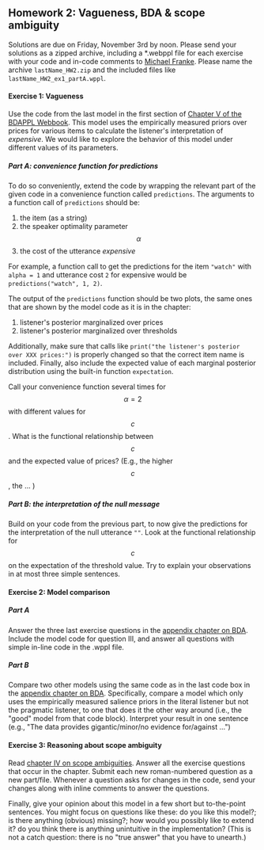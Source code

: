 ## Homework 2: Vagueness, BDA & scope ambiguity

<script src="https://cdn.mathjax.org/mathjax/latest/MathJax.js?config=TeX-AMS-MML_HTMLorMML" type="text/javascript"></script>

Solutions are due on Friday, November 3rd by noon. Please send your solutions as a zipped archive, including a *.webppl file for each exercise with your code and in-code comments to [Michael Franke](mailto:michael.franke@uni-tuebingen.de). Please name the archive `lastName_HW2.zip` and the included files like `lastName_HW2_ex1_partA.wppl`. 

#### Exercise 1: Vagueness

Use the code from the last model in the first section of [Chapter V of the BDAPPL Webbook](https://mhtess.github.io/bdappl/chapters/05-vagueness.html). This model uses the empirically measured priors over prices for various items to calculate the listener's interpretation of *expensive*. We would like to explore the behavior of this model under different values of its parameters. 

##### Part A: convenience function for predictions

To do so conveniently, extend the code by wrapping the relevant part of the given code in a convenience function called `predictions`. The arguments to a function call of `predictions` should be:

1. the item (as a string)
2. the speaker optimality parameter $$\alpha$$
3. the cost of the utterance *expensive*

For example, a function call to get the predictions for the item `"watch"` with `alpha = 1` and utterance cost `2` for expensive would be `predictions("watch", 1, 2)`.

The output of the `predictions` function should be two plots, the same ones that are shown by the model code as it is in the chapter:

1. listener's posterior marginalized over prices 
2. listener's posterior marginalized over thresholds

Additionally, make sure that calls like `print("the listener's posterior over XXX prices:")` is properly changed so that the correct item name is included. Finally, also include the expected value of each marginal posterior distribution using the built-in function `expectation`.

Call your convenience function several times for $$\alpha = 2$$ with different values for $$c$$. What is the functional relationship between $$c$$ and the expected value of prices? (E.g., the higher $$c$$, the ... )

##### Part B: the interpretation of the null message

Build on your code from the previous part, to now give the predictions for the interpretation of the null utterance `""`. Look at the functional relationship for $$c$$ on the expectation of the threshold value. Try to explain your observations in at most three simple sentences.

#### Exercise 2: Model comparison

##### Part A

Answer the three last exercise questions in the [appendix chapter on BDA](https://michael-franke.github.io/probLang/chapters/app-02-BDA.html). Include the model code for question III, and answer all questions with simple in-line code in the .wppl file.

##### Part B

Compare two other models using the same code as in the last code box in the [appendix chapter on BDA](https://michael-franke.github.io/probLang/chapters/app-02-BDA.html). Specifically, compare a model which only uses the empirically measured salience priors in the literal listener but not the pragmatic listener, to one that does it the other way around (i.e., the "good" model from that code block). Interpret your result in one sentence (e.g., "The data provides gigantic/minor/no evidence for/against ...")

#### Exercise 3: Reasoning about scope ambiguity

Read [chapter IV on scope ambiguities](https://michael-franke.github.io/probLang/chapters/04-ambiguity.html). Answer all the exercise questions that occur in the chapter. Submit each new roman-numbered question as a new part/file. Whenever a question asks for changes in the code, send your changes along with inline comments to answer the questions.

Finally, give your opinion about this model in a few short but to-the-point sentences. You might focus on questions like these: do you like this model?; is there anything (obvious) missing?; how would you possibly like to extend it? do you think there is anything unintuitive in the implementation? (This is not a catch question: there is no "true answer" that you have to unearth.)

